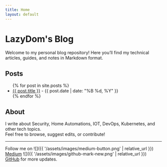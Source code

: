 ```yaml
---
title: Home
layout: default
---
```

# LazyDom's Blog

Welcome to my personal blog repository! Here you’ll find my technical articles, guides, and notes in Markdown format.

## Posts

<ul>
  {% for post in site.posts %}
    <li>
      <a href="{{ site.baseurl }}{{ post.url }}">{{ post.title }}</a> - {{ post.date | date: "%B %d, %Y" }}
    </li>
  {% endfor %}
</ul>

## About

I write about Security, Home Automations, IOT, DevOps, Kubernetes, and other tech topics.  
Feel free to browse, suggest edits, or contribute!

---

Follow me on
![]({{ '/assets/images/medium-button.png' | relative_url }})
[Medium](https://medium.com/@LazyDom)
![]({{ '/assets/images/github-mark-new.png' | relative_url }})
[GitHub](https://github.com/LazyDom)
for more updates.
